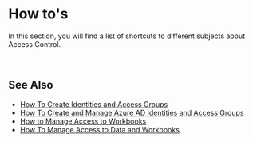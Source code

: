# How to's
In this section, you will find a list of shortcuts to different subjects about Access Control.

<br/>

## See Also  

* [How To Create Identities and Access Groups](howto/identities.md)
* [How To Create and Manage Azure AD Identities and Access Groups](howto/azuread.md)
* [How to Manage Access to Workbooks](howto/wbacess.md)
* [How To Manage Access to Data and Workbooks](howto/dataworkbooks.md)







